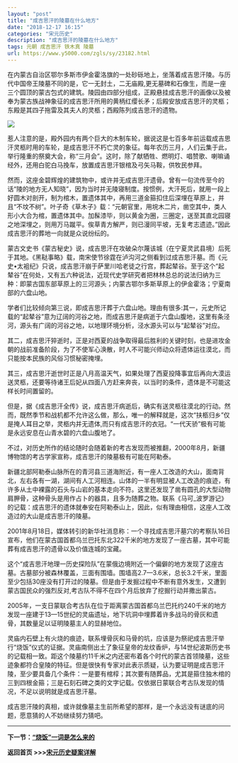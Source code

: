 ```yaml
---
layout: "post"
title: "成吉思汗的陵墓在什么地方"
date: "2018-12-17 16:15"
categories: "宋元历史"
description: "成吉思汗的陵墓在什么地方"
tags: 元朝 成吉思汗 铁木真 陵墓
url: https://www.y5000.com/zgls/sy/23182.html
---
```






在内蒙古自治区鄂尔多斯市伊金霍洛旗的一处砂砾地上，坐落着成吉思汗陵。与历代中国帝王陵墓不同的是，它一无封土，二无庙殿,更无墓碑和石像生，而是一座三个圆顶的蒙古包式的建筑。陵园由四部分组成，正殿悬挂成吉思汗的画像以及被奉为蒙古族战神象征的成吉思汗所用的黄柄红缨长矛；后殿安放成吉思汗的灵柩；东殿是其四子拖雷及其夫人的灵柩；西殿陈列成吉思汗的遗物。

![](https://img.y5000.com/uploads/allimg/170630/8-1F630143450332.jpg)

惹人注意的是，殿外园内有两个巨大的木制车轮，据说这是七百多年前运载成吉思汗灵柩时用的车轮，是成吉思汗不朽亡灵的象征。每年农历三月，人们云集于此，举行隆重的祭奠大会，称“三月会”。这时，除了献牺牲、燃明灯、唱赞歌、喇嘛诵经外，还用白驼白马挽车，放置成吉思汗银棺及弓矢马鞍，供牧民参拜。

然而，这座金碧辉煌的建筑物中，或许并无成吉思汗遗骨。曾有一句流传至今的话“陵的地方无人知晓”，因为当时并无陵寝制度。按惯例，大汗死后，就用一段上好圆木对剖开，制为棺木，置遗体其中，再用三道金箍扣住后深埋在草原上，并且“不坟不树”。叶子奇《草木子》载：“元朝官里，用垸木二片，凿空其中，类人形小大合为棺，置遗体其中。加髹漆毕，则以黄金为圈，三圈定，送至其直北园寝之地深埋之，则用万马蹴平。俟草青方解严，则已漫同平坡，无复考志遗迹。”因此成吉思汗的葬地一向就是众说纷纭的。

蒙古文史书《蒙古秘史》说，成吉思汗在攻破朵尔蔑该城（在宁夏灵武县境）后死于其地。《黑鞑事略》载，南宋使节徐霆在泸沟河之侧看到过成吉思汗墓。而《元史•太袓纪》只说，成吉思汗崩于萨里川哈老徒之行宫，葬起辇谷。至于这个“起辇谷”在何处，又有五六种说法，近现代史学研究者把林林总总的说法归纳为三种：即蒙古国东部草原上的三河源头；内蒙古鄂尔多斯草原上的伊金霍洛；宁夏南部的六盘山地。

学者们比较倾向第三说，即成吉思汗葬于六盘山地。理由有很多:其一，元史所记载的“起辇谷”意为辽阔的河谷之地，而成吉思汗是病逝于六盘山腹地，这里有条泾河，源头有广阔的河谷之地，以地理环境分析，泾水源头可以与“起辇谷”对应。

其二，成吉思汗猝逝时，正是对西夏的战争取得最后胜利的关键时刻，也是进攻金朝的战前准备阶段，为了不使军心涣散，时人不可能兴师动众将遗体运往漠北，而只能按本民族的风俗习惯秘密掩埋。

其三，成吉思汗逝世时正是八月高温天气，如果处理了西夏投降事宜后再向大漠运送灵柩，还要等待诸王后妃从四面八方赶来奔丧，以当时的条件，遗体是不可能这样长时间置留的。

但是，据《成吉思汗全传》说，成吉思汗病逝后，确实有送灵柩往漠北的行动。然而，既然季节和战机都不允许这么做，那么，唯一的解释就是，这次“扶柩归乡”仅是掩人耳目之举，灵柩内并无遗体,而只有成吉思汗的衣冠。“一代天骄”极有可能是永远安息在山青水碧的六盘山腹地了。

不过，对历史所作的结论随时会随着新的考古发现而被推翻，2000年8月，新疆博物馆的考古学家宣称，成吉思汗的陵墓极有可能在阿勒泰。

新疆北部阿勒泰山脉所在的青河县三道海附近，有一座人工改造的大山，面南背北，左右各有一湖，湖间有人工河相连。山体的一半有明显被人工改造的痕迹，有许多从土中裸露的石头与山岩的基本走向不符。这里还发现了凿有圆孔的大型动物肩胛骨，这种骨头是用作占卜的器具，且多为随葬之物。联系《马可_波罗游记》的记载：成吉思汗的遗体就奉安在阿勒泰山上，因此，似有理由相信，这座人工改造过的大山是成吉思汗的陵墓。

2001年8月18日，媒体转引的新华社消息称：一个寻找成吉思汗墓穴的考察队16日宣布，他们在蒙古国首都乌兰巴托东北322千米的地方发现了一座古墓，其中可能葬有成吉思汗的遗骨以及价值连城的宝藏。

这个“成吉思汗地理一历史探险队”在蒙俄边境附近一个偏僻的地方发现了这座古墓。古墓部分被森林覆盖，三面有围墙。围墙高2.7—3.6米，总长3.2千米，里面至少包括30座没有打开过的陵墓。但是由于发掘过程中不断有意外发生，又遭到蒙古国民众的强烈反对,考古队不得不在四个月后放弃了挖掘行动并撒出蒙古。

2005年，一支日蒙联合考古队在位于距离蒙古国首都乌兰巴托约240千米的地方发现一座建于13—15世纪的灵庙遗址，地下坑洞中埋葬着许多战马的骨灰和遗骨，其数量足以证明陵墓主人的显赫地位。

灵庙内石壁上有火烧的痕迹，联系埋骨灰和马骨的坑，应该是为祭祀成吉思汗举行“烧饭”仪式的证据。灵庙南侧出土了象征皇帝的龙纹香炉，与14世纪波斯历史书的记载相一致。距这个陵墓约11千米之内还密布着各个时代的蒙古首领陵墓，这些迹象都符合皇陵的特征。但是很快有专家对此表示质疑，认为要证明是成吉思汗陵，至少要具备几个条件：一是要有棺椁；其次要有随葬品，尤其是箍住独木棺的三到四根金箍；三是石刻石碑之类的文字记载。仅依据日蒙联合考古队发现的情况，不足以说明就是成吉思汗墓。

成吉思汗陵的真相，或许就像墓主生前所希望的那样，是一个永远没有谜底的问题，愿意猜的人不妨继续努力猜吧。

* * *

**下一节：[“烧饭”一词是怎么来的](https://www.y5000.com/zgls/sy/23183.html)**

**返回首页 >>>[宋元历史疑案详解](https://www.y5000.com/zgls/sy/23199.html)**
